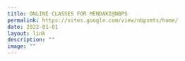 ```yaml
---
title: ONLINE CLASSES FOR MENDAKI@NBPS
permalink: https://sites.google.com/view/nbpsmts/home/
date: 2022-01-01
layout: link
description: ""
image: ""
---
```

